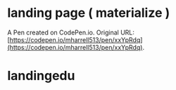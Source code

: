 # landing page ( materialize )

A Pen created on CodePen.io. Original URL: [https://codepen.io/mharrell513/pen/xxYpRdq](https://codepen.io/mharrell513/pen/xxYpRdq).

# landingedu
